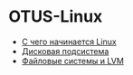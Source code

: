 # OTUS-Linux
<ul>
	<li><a href="https://github.com/Evgeniy56/otus-linux/tree/master/dz-01">С чего начинается Linux </a></li>
	<li><a href="https://github.com/Evgeniy56/otus-linux/tree/master/dz-02">Дисковая подсистема </a></li>
	<li><a href="https://github.com/Evgeniy56/otus-linux/tree/master/dz-03">Файловые системы и LVM </a></li>
</ul>